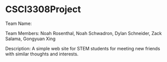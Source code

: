 # CSCI3308Project
Team Name: 

Team Members: Noah Rosenthal, Noah Schwadron, Dylan Schneider, Zack Salama, Gongyuan Xing

Description: A simple web site for STEM students for meeting new friends with similar thoughts and interests.

